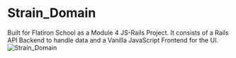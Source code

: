 # Strain_Domain

Built for Flatiron School as a Module 4 JS-Rails Project. It consists of a Rails API Backend to handle data and a Vanilla JavaScript Frontend for the UI.
![Strain_Domain](https://ibb.co/Yk324Bf)

